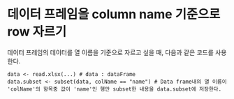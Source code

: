 # 데이터 프레임을 column name 기준으로 row 자르기

데이터 프레임의 데이터를 열 이름을 기준으로 자르고 싶을 때, 다음과 같은 코드를 사용한다.

```
data <- read.xlsx(...) # data : dataFrame
data.subset <- subset(data, colName == "name") # Data frame내의 열 이름이 'colName'의 항목중 값이 'name'인 행만 subset한 내용을 data.subset에 저장한다.
```
